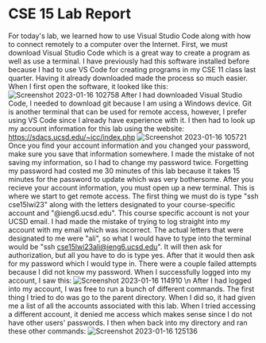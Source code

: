 # CSE 15 Lab Report
For today's lab, we learned how to use Visual Studio Code along with how to connect remotely to a computer over the Internet. 
First, we must download Visual Studio Code which is a great way to create a program as well as use a terminal. I have previously had this software installed before because I had to use VS Code for creating programs in my CSE 11 class last quarter. Having it already downloaded made the process so much easier.
When I first open the software, it looked like this: 
![Screenshot 2023-01-16 102758](https://user-images.githubusercontent.com/122493451/212745531-3fb4c625-be7d-4d9a-8961-3ae0e5b29601.png)
After I had downloaded Visual Studio Code, I needed to download git because I am using a Windows device. Git is another terminal that can be used for remote access, however, I prefer using VS Code since I already have experience with it. I then had to look up my account information for this lab using the website: https://sdacs.ucsd.edu/~icc/index.php
![Screenshot 2023-01-16 105721](https://user-images.githubusercontent.com/122493451/212749120-99eb642a-5530-4209-ae86-b7afb5c6cabc.png)
Once you find your account information and you changed your password, make sure you save that information somewhere. I made the mistake of not saving my information, so I had to change my password twice. Forgetting my password had costed me 30 minutes of this lab because it takes 15 minutes for the password to update which was very bothersome. After you recieve your account information, you must open up a new terminal. This is where we start to get remote access. 
The first thing we must do is type "ssh cse15lwi23" along with the letters designated to your course-specific account and "@ieng6.ucsd.edu". This course specific account is not your UCSD email. I had made the mistake of trying to log straight into my account with my email which was incorrect. The actual letters that were designated to me were "ali", so what I would have to type into the terminal would be "ssh cse15lwi23ali@ieng6.ucsd.edu". It will then ask for authorization, but all you have to do is type yes. After that it would then ask for my password which I would type in. There were a couple failed attempts because I did not know my password. When I successfully logged into my account, I saw this:
![Screenshot 2023-01-16 114910](https://user-images.githubusercontent.com/122493451/212756195-2b9fa51a-1d06-4eba-9ccc-e696053e85df.png)
\n After I had logged into my account, I was free to run a bunch of different commands. The first thing I tried to do was go to the parent directory. When I did so, it had given me a list of all the accounts associated with this lab. When I tried accessing a different account, it denied me access which makes sense since I do not have other users' passwords. I then when back into my directory and ran these other commands:
![Screenshot 2023-01-16 125136](https://user-images.githubusercontent.com/122493451/212763837-2d04cbbf-ccf5-473c-8903-aac982301733.png)
